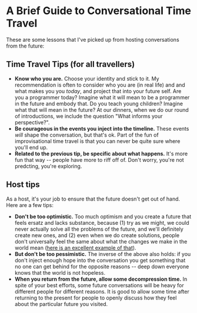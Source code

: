 A Brief Guide to Conversational Time Travel
===========================================

These are some lessons that I've picked up from hosting conversations from the future:

## Time Travel Tips (for all travellers)

- **Know who you are.** Choose your identity and stick to it. My recommendation is often to consider who you are (in real life) and and what makes you you *today*, and project that into your future self. Are you a programmer today? Imagine what it will mean to be a programmer in the future and embody that. Do you teach young children? Imagine what that will mean in the future? At our dinners, when we do our round of introductions, we include the question "What informs your perspective?".
- **Be courageous in the events you inject into the timeline.** These events *will* shape the conversation, but that's ok. Part of the fun of improvisational time travel is that you can never be quite sure where you'll end up.
- **Related to the previous tip, be specific about what happens.** It's more fun that way -- people have more to riff off of. Don't worry, you're not predcting, you're exploring.

## Host tips

As a host, it's your job to ensure that the future doesn't get out of hand. Here are a few tips:

- **Don't be too optimistic.** Too much optimism and you create a future that feels ersatz and lacks substance, because (1) try as we might, we could never actually solve all the problems of the future, and we'll definitely create new ones, and (2) even when we do create solutions, people don't universally feel the same about what the changes we make in the world mean ([here is an excellent example of that](http://www.pewsocialtrends.org/2016/06/27/on-views-of-race-and-inequality-blacks-and-whites-are-worlds-apart/)).
- **But don't be too pessimistic.** The inverse of the above also holds: if you don't inject enough hope into the conversation you get something that no one can get behind for the opposite reasons -- deep down everyone knows that the world is not hopeless.
- **When you return from the future, allow some decompression time.** In spite of your best efforts, some future conversations will be heavy for different people for different reasons. It is good to allow some time after returning to the present for people to openly discuss how they feel about the particular future you visited.
